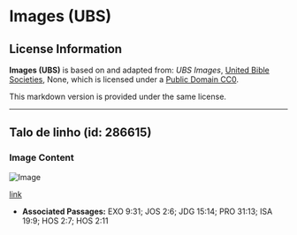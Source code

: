 # Images (UBS)

## License Information

**Images (UBS)** is based on and adapted from: _UBS Images_, [United Bible Societies](https://unitedbiblesocieties.org/), None, which is licensed under a [Public Domain CC0](https://creativecommons.org/public-domain/cc0/).

This markdown version is provided under the same license.



--------------------------------

## Talo de linho (id: 286615)

### Image Content

![Image](https://cdn.aquifer.bible/aquifer-content/resources/Media/WEB-0235_flax_stalk.jpg)

[link](https://cdn.aquifer.bible/aquifer-content/resources/Media/WEB-0235_flax_stalk.jpg)

* **Associated Passages:** EXO 9:31; JOS 2:6; JDG 15:14; PRO 31:13; ISA 19:9; HOS 2:7; HOS 2:11

